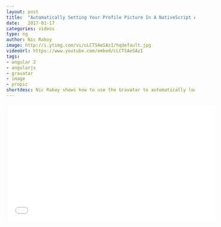```yaml
---
layout: post
title:  "Automatically Setting Your Profile Picture In A NativeScript Angular App"
date:   2017-01-17
categories: videos
type: ng
author: Nic Raboy
image: http://i.ytimg.com/vi/cLCT5AeSAzI/hqdefault.jpg
videoUrl: https://www.youtube.com/embed/cLCT5AeSAzI
tags: 
- angular 2
- angularjs
- gravatar
- image
- propic
shortdesc: Nic Raboy shows how to use the Gravatar to automatically load profile pictures based on email address.
---
```

<iframe width="560" height="315" src="{{ page.videoUrl }}" frameborder="0" allowfullscreen></iframe>
